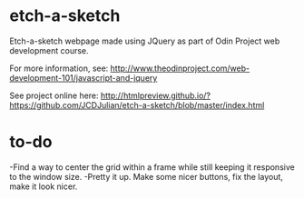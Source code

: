 etch-a-sketch
=============

Etch-a-sketch webpage made using JQuery as part of Odin Project web development course.

For more information, see: http://www.theodinproject.com/web-development-101/javascript-and-jquery

See project online here: http://htmlpreview.github.io/?https://github.com/JCDJulian/etch-a-sketch/blob/master/index.html

to-do
=============

-Find a way to center the grid within a frame while still keeping it responsive to the window size.
-Pretty it up. Make some nicer buttons, fix the layout, make it look nicer.
